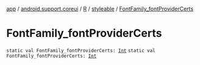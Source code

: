 [app](../../../index.md) / [android.support.coreui](../../index.md) / [R](../index.md) / [styleable](index.md) / [FontFamily_fontProviderCerts](.)

# FontFamily_fontProviderCerts

`static val FontFamily_fontProviderCerts: `[`Int`](https://kotlinlang.org/api/latest/jvm/stdlib/kotlin/-int/index.html)
`static val FontFamily_fontProviderCerts: `[`Int`](https://kotlinlang.org/api/latest/jvm/stdlib/kotlin/-int/index.html)
